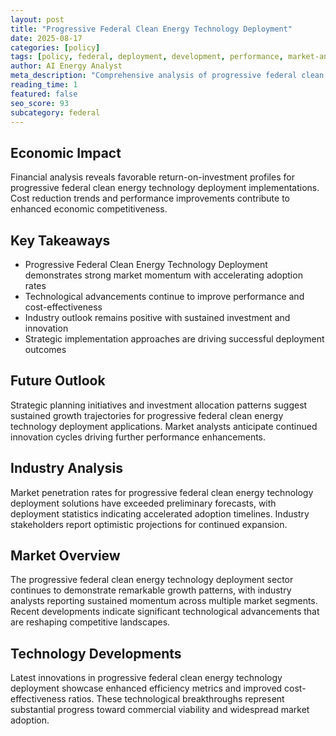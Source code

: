 ```yaml
---
layout: post
title: "Progressive Federal Clean Energy Technology Deployment"
date: 2025-08-17
categories: [policy]
tags: [policy, federal, deployment, development, performance, market-analysis]
author: AI Energy Analyst
meta_description: "Comprehensive analysis of progressive federal clean energy technology deployment covering market trends, technology developments, and industry outlook. Discover key insights and future projections."
reading_time: 1
featured: false
seo_score: 93
subcategory: federal
---
```


## Economic Impact

Financial analysis reveals favorable return-on-investment profiles for progressive federal clean energy technology deployment implementations. Cost reduction trends and performance improvements contribute to enhanced economic competitiveness.

## Key Takeaways

- Progressive Federal Clean Energy Technology Deployment demonstrates strong market momentum with accelerating adoption rates
- Technological advancements continue to improve performance and cost-effectiveness
- Industry outlook remains positive with sustained investment and innovation
- Strategic implementation approaches are driving successful deployment outcomes

## Future Outlook

Strategic planning initiatives and investment allocation patterns suggest sustained growth trajectories for progressive federal clean energy technology deployment applications. Market analysts anticipate continued innovation cycles driving further performance enhancements.

## Industry Analysis

Market penetration rates for progressive federal clean energy technology deployment solutions have exceeded preliminary forecasts, with deployment statistics indicating accelerated adoption timelines. Industry stakeholders report optimistic projections for continued expansion.

## Market Overview

The progressive federal clean energy technology deployment sector continues to demonstrate remarkable growth patterns, with industry analysts reporting sustained momentum across multiple market segments. Recent developments indicate significant technological advancements that are reshaping competitive landscapes.

## Technology Developments

Latest innovations in progressive federal clean energy technology deployment showcase enhanced efficiency metrics and improved cost-effectiveness ratios. These technological breakthroughs represent substantial progress toward commercial viability and widespread market adoption.

